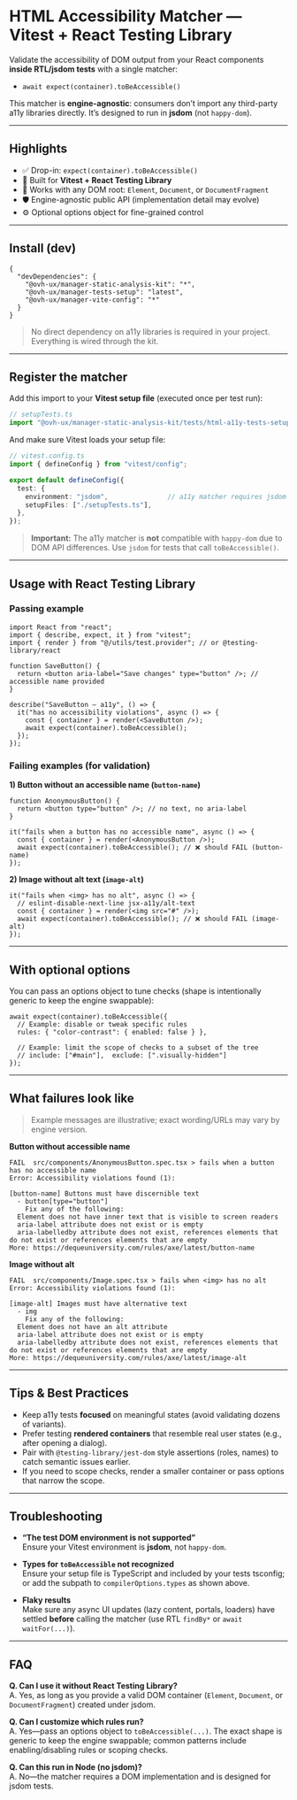 # HTML Accessibility Matcher — Vitest + React Testing Library

Validate the accessibility of DOM output from your React components **inside RTL/jsdom tests** with a single matcher:

- `await expect(container).toBeAccessible()`

This matcher is **engine-agnostic**: consumers don’t import any third-party a11y libraries directly. It’s designed to run in **jsdom** (not `happy-dom`).

---

## Highlights

- ✅ Drop-in: `expect(container).toBeAccessible()`
- 🧪 Built for **Vitest + React Testing Library**
- 🧩 Works with any DOM root: `Element`, `Document`, or `DocumentFragment`
- 🛡️ Engine-agnostic public API (implementation detail may evolve)
- ⚙️ Optional options object for fine-grained control

---

## Install (dev)

```jsonc
{
  "devDependencies": {
    "@ovh-ux/manager-static-analysis-kit": "*",
    "@ovh-ux/manager-tests-setup": "latest",
    "@ovh-ux/manager-vite-config": "*"
  }
}
```

> No direct dependency on a11y libraries is required in your project. Everything is wired through the kit.

---

## Register the matcher

Add this import to your **Vitest setup file** (executed once per test run):

```ts
// setupTests.ts
import "@ovh-ux/manager-static-analysis-kit/tests/html-a11y-tests-setup";
```

And make sure Vitest loads your setup file:

```ts
// vitest.config.ts
import { defineConfig } from "vitest/config";

export default defineConfig({
  test: {
    environment: "jsdom",               // a11y matcher requires jsdom
    setupFiles: ["./setupTests.ts"],
  },
});
```

> **Important:** The a11y matcher is **not** compatible with `happy-dom` due to DOM API differences. Use `jsdom` for tests that call `toBeAccessible()`.

---

## Usage with React Testing Library

### Passing example
```tsx
import React from "react";
import { describe, expect, it } from "vitest";
import { render } from "@/utils/test.provider"; // or @testing-library/react

function SaveButton() {
  return <button aria-label="Save changes" type="button" />; // accessible name provided
}

describe("SaveButton — a11y", () => {
  it("has no accessibility violations", async () => {
    const { container } = render(<SaveButton />);
    await expect(container).toBeAccessible();
  });
});
```

### Failing examples (for validation)

**1) Button without an accessible name (`button-name`)**
```tsx
function AnonymousButton() {
  return <button type="button" />; // no text, no aria-label
}

it("fails when a button has no accessible name", async () => {
  const { container } = render(<AnonymousButton />);
  await expect(container).toBeAccessible(); // ❌ should FAIL (button-name)
});
```

**2) Image without alt text (`image-alt`)**
```tsx
it("fails when <img> has no alt", async () => {
  // eslint-disable-next-line jsx-a11y/alt-text
  const { container } = render(<img src="#" />);
  await expect(container).toBeAccessible(); // ❌ should FAIL (image-alt)
});
```

---

## With optional options

You can pass an options object to tune checks (shape is intentionally generic to keep the engine swappable):

```tsx
await expect(container).toBeAccessible({
  // Example: disable or tweak specific rules
  rules: { "color-contrast": { enabled: false } },

  // Example: limit the scope of checks to a subset of the tree
  // include: ["#main"],  exclude: [".visually-hidden"]
});
```

---

## What failures look like

> Example messages are illustrative; exact wording/URLs may vary by engine version.

**Button without accessible name**
```
FAIL  src/components/AnonymousButton.spec.tsx > fails when a button has no accessible name
Error: Accessibility violations found (1):

[button-name] Buttons must have discernible text
  - button[type="button"]
    Fix any of the following:
  Element does not have inner text that is visible to screen readers
  aria-label attribute does not exist or is empty
  aria-labelledby attribute does not exist, references elements that do not exist or references elements that are empty
More: https://dequeuniversity.com/rules/axe/latest/button-name
```

**Image without alt**
```
FAIL  src/components/Image.spec.tsx > fails when <img> has no alt
Error: Accessibility violations found (1):

[image-alt] Images must have alternative text
  - img
    Fix any of the following:
  Element does not have an alt attribute
  aria-label attribute does not exist or is empty
  aria-labelledby attribute does not exist, references elements that do not exist or references elements that are empty
More: https://dequeuniversity.com/rules/axe/latest/image-alt
```

---

## Tips & Best Practices

- Keep a11y tests **focused** on meaningful states (avoid validating dozens of variants).
- Prefer testing **rendered containers** that resemble real user states (e.g., after opening a dialog).
- Pair with `@testing-library/jest-dom` style assertions (roles, names) to catch semantic issues earlier.
- If you need to scope checks, render a smaller container or pass options that narrow the scope.

---

## Troubleshooting

- **“The test DOM environment is not supported”**  
  Ensure your Vitest environment is **jsdom**, not `happy-dom`.

- **Types for `toBeAccessible` not recognized**  
  Ensure your setup file is TypeScript and included by your tests tsconfig; or add the subpath to `compilerOptions.types` as shown above.

- **Flaky results**  
  Make sure any async UI updates (lazy content, portals, loaders) have settled **before** calling the matcher (use RTL `findBy*` or `await waitFor(...)`).

---

## FAQ

**Q. Can I use it without React Testing Library?**  
A. Yes, as long as you provide a valid DOM container (`Element`, `Document`, or `DocumentFragment`) created under jsdom.

**Q. Can I customize which rules run?**  
A. Yes—pass an options object to `toBeAccessible(...)`. The exact shape is generic to keep the engine swappable; common patterns include enabling/disabling rules or scoping checks.

**Q. Can this run in Node (no jsdom)?**  
A. No—the matcher requires a DOM implementation and is designed for jsdom tests.
